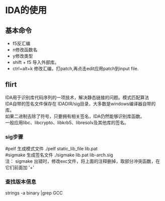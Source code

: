 # IDA的使用
## 基本命令
- f5反汇编
- n修改函数名
- y修改类型
- shift + f5 导入外部库。
- ctrl+alt+k 修改汇编，打patch,再点击edit应用patch到input file.

## flirt
IDA用于识别库代码序列的一项技术，解决静态链接的问题。模式匹配算法  
IDA自带的签名文件保存在 IDADIR/sig目录，大多数是windows编译器自带的库。  
如果二进制去除了符号，只要拥有相关签名，IDA仍然能够识别库函数。  
一般应用libc、libcrypto、libkrb5、libresolv及其他库的签名。  
### sig步骤
#pelf 生成模式文件
./pelf static_lib_file lib.pat   
#sigmake 生成签名文件
./sigmake lib.pat lib-arch.sig  
注： sigmake 出错时，修改exc文件，将上面的注释删掉，取部分冲突函数，在它们前面加 '+'  
### 查找版本信息
strings -a binary |grep GCC  


